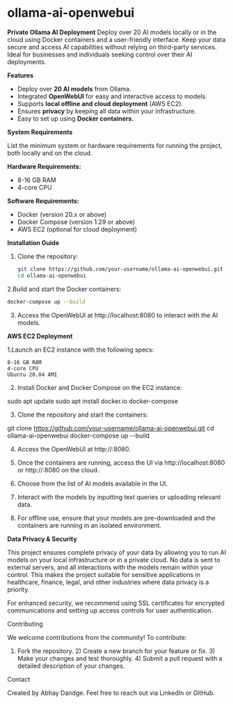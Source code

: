 # ollama-ai-openwebui
**Private Ollama AI Deployment**  Deploy over 20 AI models locally or in the cloud using Docker containers and a user-friendly interface. Keep your data secure and access AI capabilities without relying on third-party services. Ideal for businesses and individuals seeking control over their AI deployments.

**Features**

- Deploy over **20 AI models** from Ollama.
- Integrated **OpenWebUI** for easy and interactive access to models.
- Supports **local offline and cloud deployment** (AWS EC2).
- Ensures **privacy** by keeping all data within your infrastructure.
- Easy to set up using **Docker containers.**

**System Requirements**

List the minimum system or hardware requirements for running the project, both locally and on the cloud.

**Hardware Requirements:**
- 8-16 GB RAM
- 4-core CPU

**Software Requirements:**
- Docker (version 20.x or above)
- Docker Compose (version 1.29 or above)
- AWS EC2 (optional for cloud deployment)

**Installation Guide**
1. Clone the repository:
   ```bash
   git clone https://github.com/your-username/ollama-ai-openwebui.git
   cd ollama-ai-openwebui

2.Build and start the Docker containers:

   ```bash
   docker-compose up --build
```
3. Access the OpenWebUI at http://localhost:8080 to interact with the AI models.

**AWS EC2 Deployment**

1.Launch an EC2 instance with the following specs:

    8-16 GB RAM
    4-core CPU
    Ubuntu 20.04 AMI

2. Install Docker and Docker Compose on the EC2 instance:

sudo apt update
sudo apt install docker.io docker-compose

3. Clone the repository and start the containers:

git clone https://github.com/your-username/ollama-ai-openwebui.git
cd ollama-ai-openwebui
docker-compose up --build

4. Access the OpenWebUI at http://<your-ec2-public-ip>:8080.

1. Once the containers are running, access the UI via http://localhost:8080 or http://<your-ec2-public-ip>:8080 on the cloud.
2. Choose from the list of AI models available in the UI.
3. Interact with the models by inputting text queries or uploading relevant data.
4. For offline use, ensure that your models are pre-downloaded and the containers are running in an isolated environment.

**Data Privacy & Security**

This project ensures complete privacy of your data by allowing you to run AI models on your local infrastructure or in a private cloud. No data is sent to external servers, and all interactions with the models remain within your control. This makes the project suitable for sensitive applications in healthcare, finance, legal, and other industries where data privacy is a priority.

For enhanced security, we recommend using SSL certificates for encrypted communications and setting up access controls for user authentication.

Contributing

We welcome contributions from the community! To contribute:

   1) Fork the repository.
    2) Create a new branch for your feature or fix.
     3) Make your changes and test thoroughly.
      4) Submit a pull request with a detailed description of your changes.

Contact

Created by Abhay Dandge. Feel free to reach out via LinkedIn or GitHub.

